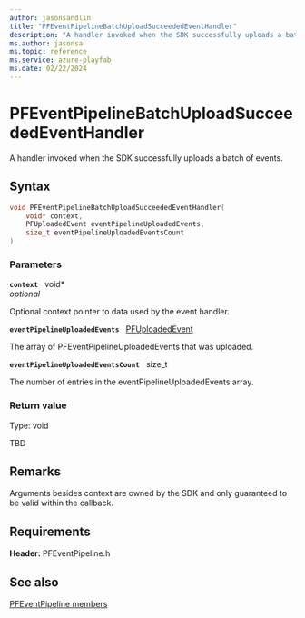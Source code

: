 ```yaml
---
author: jasonsandlin
title: "PFEventPipelineBatchUploadSucceededEventHandler"
description: "A handler invoked when the SDK successfully uploads a batch of events."
ms.author: jasonsa
ms.topic: reference
ms.service: azure-playfab
ms.date: 02/22/2024
---
```


# PFEventPipelineBatchUploadSucceededEventHandler  

A handler invoked when the SDK successfully uploads a batch of events.  

## Syntax  
  
```cpp
void PFEventPipelineBatchUploadSucceededEventHandler(  
    void* context,  
    PFUploadedEvent eventPipelineUploadedEvents,  
    size_t eventPipelineUploadedEventsCount  
)  
```  
  
### Parameters  
  
**`context`** &nbsp; void*  
*optional*  
  
Optional context pointer to data used by the event handler.  
  
**`eventPipelineUploadedEvents`** &nbsp; [PFUploadedEvent](../structs/pfuploadedevent.md)  
  
The array of PFEventPipelineUploadedEvents that was uploaded.  
  
**`eventPipelineUploadedEventsCount`** &nbsp; size_t  
  
The number of entries in the eventPipelineUploadedEvents array.  
  
  
### Return value
Type: void
  
TBD  
  
## Remarks  
  
Arguments besides context are owned by the SDK and only guaranteed to be valid within the callback.
  
## Requirements  
  
**Header:** PFEventPipeline.h
  
## See also  
[PFEventPipeline members](../pfeventpipeline_members.md)  

  
  
